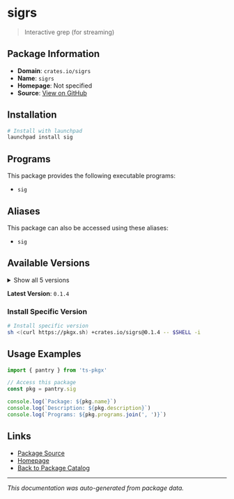 # sigrs

> Interactive grep (for streaming)

## Package Information

- **Domain**: `crates.io/sigrs`
- **Name**: `sigrs`
- **Homepage**: Not specified
- **Source**: [View on GitHub](https://github.com/pkgxdev/pantry/tree/main/projects/crates.io/sigrs/package.yml)

## Installation

```bash
# Install with launchpad
launchpad install sig
```

## Programs

This package provides the following executable programs:

- `sig`

## Aliases

This package can also be accessed using these aliases:

- `sig`

## Available Versions

<details>
<summary>Show all 5 versions</summary>

- `0.1.4`, `0.1.3`, `0.1.2`, `0.1.1`, `0.1.0`

</details>

**Latest Version**: `0.1.4`

### Install Specific Version

```bash
# Install specific version
sh <(curl https://pkgx.sh) +crates.io/sigrs@0.1.4 -- $SHELL -i
```

## Usage Examples

```typescript
import { pantry } from 'ts-pkgx'

// Access this package
const pkg = pantry.sig

console.log(`Package: ${pkg.name}`)
console.log(`Description: ${pkg.description}`)
console.log(`Programs: ${pkg.programs.join(', ')}`)
```

## Links

- [Package Source](https://github.com/pkgxdev/pantry/tree/main/projects/crates.io/sigrs/package.yml)
- [Homepage](#)
- [Back to Package Catalog](../package-catalog.md)

---

*This documentation was auto-generated from package data.*
